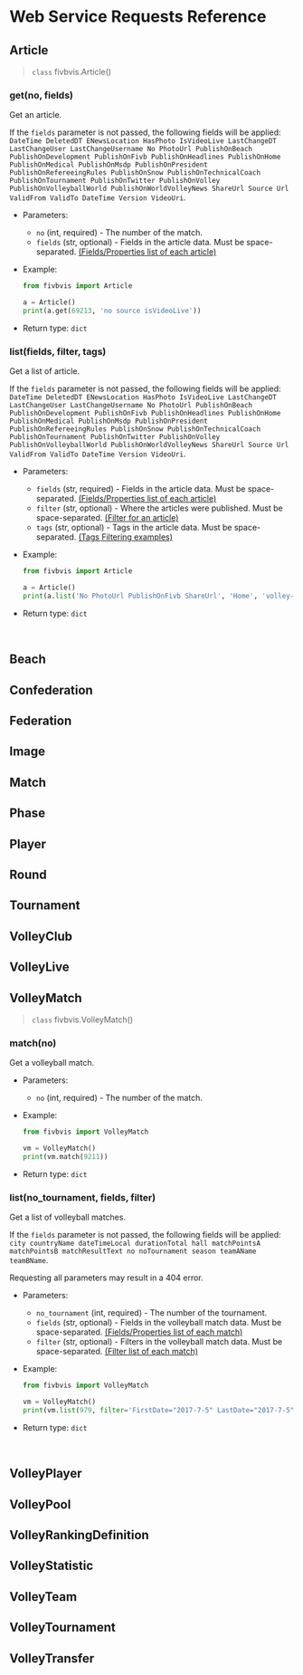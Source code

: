 # Web Service Requests Reference

## Article

>`class` fivbvis.Article()

### get(no, fields)

Get an article.

If the `fields` parameter is not passed, the following fields will be applied: `DateTime DeletedDT ENewsLocation HasPhoto IsVideoLive LastChangeDT LastChangeUser LastChangeUsername No PhotoUrl PublishOnBeach PublishOnDevelopment PublishOnFivb PublishOnHeadlines PublishOnHome PublishOnMedical PublishOnMsdp PublishOnPresident PublishOnRefereeingRules PublishOnSnow PublishOnTechnicalCoach PublishOnTournament PublishOnTwitter PublishOnVolley PublishOnVolleyballWorld PublishOnWorldVolleyNews ShareUrl Source Url ValidFrom ValidTo DateTime Version VideoUri`.

- Parameters:
    - `no` (int, required) - The number of the match.
    - `fields` (str, optional) - Fields in the article data. Must be space-separated. [(Fields/Properties list of each article)](https://www.fivb.org/VisSDK/VisWebService/Article.html)

- Example:

    ```python
    from fivbvis import Article

    a = Article()
    print(a.get(69213, 'no source isVideoLive'))
    ```

- Return type: `dict`

### list(fields, filter, tags)

Get a list of article.

If the `fields` parameter is not passed, the following fields will be applied: `DateTime DeletedDT ENewsLocation HasPhoto IsVideoLive LastChangeDT LastChangeUser LastChangeUsername No PhotoUrl PublishOnBeach PublishOnDevelopment PublishOnFivb PublishOnHeadlines PublishOnHome PublishOnMedical PublishOnMsdp PublishOnPresident PublishOnRefereeingRules PublishOnSnow PublishOnTechnicalCoach PublishOnTournament PublishOnTwitter PublishOnVolley PublishOnVolleyballWorld PublishOnWorldVolleyNews ShareUrl Source Url ValidFrom ValidTo DateTime Version VideoUri`.

- Parameters:
    - `fields` (str, required) - Fields in the article data. Must be space-separated. [(Fields/Properties list of each article)](https://www.fivb.org/VisSDK/VisWebService/Article.html)
    - `filter` (str, optional) - Where the articles were published. Must be space-separated. [(Filter for an article)](https://www.fivb.org/VisSDK/VisWebService/ArticleFilter.html)
    - `tags` (str, optional) - Tags in the article data. Must be space-separated. [(Tags Filtering examples)](https://www.fivb.org/VisSDK/VisWebService/TagFiltering.html)

- Example:

    ```python
    from fivbvis import Article

    a = Article()
    print(a.list('No PhotoUrl PublishOnFivb ShareUrl', 'Home', 'volley-tournament:979'))
    ```

- Return type: `dict`

<br>

## Beach

## Confederation

## Federation

## Image

## Match

## Phase

## Player

## Round

## Tournament

## VolleyClub

## VolleyLive

## VolleyMatch

>`class` fivbvis.VolleyMatch()

### match(no)

Get a volleyball match.

- Parameters:
    - `no` (int, required) - The number of the match.

- Example:

    ```python
    from fivbvis import VolleyMatch

    vm = VolleyMatch()
    print(vm.match(9211))
    ```

- Return type: `dict`

### list(no_tournament, fields, filter)

Get a list of volleyball matches.

If the `fields` parameter is not passed, the following fields will be applied: `city countryName dateTimeLocal durationTotal hall matchPointsA matchPointsB matchResultText no noTournament season teamAName teamBName`.

Requesting all parameters may result in a 404 error.

- Parameters:
    - `no_tournament` (int, required) - The number of the tournament.
    - `fields` (str, optional) - Fields in the volleyball match data. Must be space-separated. [(Fields/Properties list of each match)](https://www.fivb.org/VisSDK/VisWebService/#VolleyMatch.html)
    - `filter` (str, optional) - Filters in the volleyball match data. Must be space-separated. [(Filter list of each match)](https://www.fivb.org/VisSDK/VisWebService/VolleyMatchFilter.html)

- Example:

     ```python
    from fivbvis import VolleyMatch

    vm = VolleyMatch()
    print(vm.list(979, filter='FirstDate="2017-7-5" LastDate="2017-7-5"'))
    ```

- Return type: `dict`

<br>

## VolleyPlayer

## VolleyPool

## VolleyRankingDefinition

## VolleyStatistic

## VolleyTeam

## VolleyTournament

## VolleyTransfer
